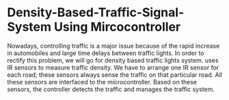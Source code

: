 # Density-Based-Traffic-Signal-System Using Mircocontroller

Nowadays, controlling traffic is a major issue because of the rapid increase in automobiles
and large time delays between traffic lights. In order to rectify this problem, we will go for
density based traffic lights system. uses IR sensors to measure traffic density. We have to arrange one IR
sensor for each road; these sensors always sense the traffic on that particular road. All these
sensors are interfaced to the microcontroller. Based on these sensors, the controller detects
the traffic and manages the traffic system.
